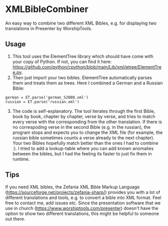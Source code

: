 # XMLBibleCombiner
An easy way to combine two different XML Bibles, e.g. for displaying two translations in Presenter by WorshipTools.

## Usage
1. This tool uses the ElementTree library which should have come with your copy of Python. If not, you can find it here: https://github.com/python/cpython/blob/main/Lib/xml/etree/ElementTree.py. 
2. Then just import your two bibles. ElementTree automatically parses them and treats them as trees. Here I combined a German and a Russian Bible: 
  ```
  german = ET.parse('german_S2000.xml')
  russian = ET.parse('russian.xml')
  ```
3. The code is self-explanatory. The tool iterates through the first Bible, book by book, chapter by chapter, verse by verse, and tries to match every verse with the corresponding from the other translation. If there is no correspoding verse in the second Bible (e.g. in the russian), the program stops and expects you to change the XML file (for example, the russian bible sometimes counts a verse already to the next chapter). Your two Bibles hopefully match better than the ones I had to combine :). I tried to add a lookup-table where you can add known anomalies between the bibles, but I had the feeling its faster to just fix them in runtime.

## Tips
If you need XML bibles, the Zefania XML Bible Markup Language (https://sourceforge.net/projects/zefania-sharp/) provides you with a lot of different translations and tools, e.g. to convert a bible into XML format. 
Feel free to contact me, add issues etc. Since the presentation software that we use in church (https://www.worshiptools.com/presenter) doesn't have the option to show two different translations, this might be helpful to someone out there.
